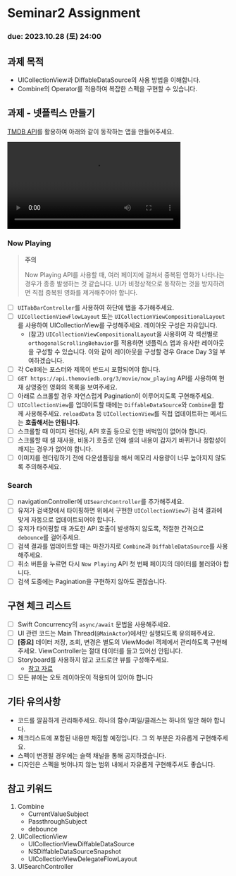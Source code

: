 Seminar2 Assignment
================================

### **due: 2023.10.28 (토) 24:00**

## 과제 목적
- UICollectionView과 DiffableDataSource의 사용 방법을 이해합니다.
- Combine의 Operator를 적용하여 복잡한 스펙을 구현할 수 있습니다.

## 과제 - 넷플릭스 만들기

[TMDB API](https://developer.themoviedb.org/reference/intro/getting-started)를 활용하여 아래와 같이 동작하는 앱을 만들어주세요.

<video width="393" alt="Netflix" src="https://github.com/wafflestudio/seminar-2023/assets/33917774/fdb708ab-1b96-46b8-9c31-20822070aeec"></video>

### Now Playing

> **주의**
>
> Now Playing API를 사용할 때, 여러 페이지에 걸쳐서 중복된 영화가 나타나는 경우가 종종 발생하는 것 같습니다. UI가 비정상적으로 동작하는 것을 방지하려면 직접 중복된 영화를 제거해주어야 합니다.

- [ ] `UITabBarController`를 사용하여 하단에 탭을 추가해주세요.
- [ ] `UICollectionViewFlowLayout` 또는 `UICollectionViewCompositionalLayout`를 사용하여 UICollectionView를 구성해주세요. 레이아웃 구성은 자유입니다.
  - (참고) `UICollectionViewCompositionalLayout`을 사용하여 각 섹션별로 `orthogonalScrollingBehavior`를 적용하면 넷플릭스 앱과 유사한 레이아웃을 구성할 수 있습니다. 이와 같이 레이아웃을 구성할 경우 Grace Day 3일 부여하겠습니다.
- [ ] 각 Cell에는 포스터와 제목이 반드시 포함되어야 합니다.
- [ ] `GET https://api.themoviedb.org/3/movie/now_playing` API를 사용하여 현재 상영중인 영화의 목록을 보여주세요.
- [ ] 아래로 스크롤할 경우 자연스럽게 Pagination이 이루어지도록 구현해주세요.
- [ ] `UICollectionView`를 업데이트할 때에는 `DiffableDataSource`와 `Combine`을 함께 사용해주세요. `reloadData` 등 `UICollectionView`를 직접 업데이트하는 메서드는 **호출해서는 안됩니다**.
- [ ] 스크롤할 때 이미지 렌더링, API 호출 등으로 인한 버벅임이 없어야 합니다.
- [ ] 스크롤할 때 셀 재사용, 비동기 호출로 인해 셀의 내용이 갑자기 바뀌거나 정합성이 깨지는 경우가 없어야 합니다.
- [ ] 이미지를 렌더링하기 전에 다운샘플링을 해서 메모리 사용량이 너무 높아지지 않도록 주의해주세요.

### Search
- [ ] navigationController에 `UISearchController`를 추가해주세요.
- [ ] 유저가 검색창에서 타이핑하면 위에서 구현한 `UICollectionView`가 검색 결과에 맞게 자동으로 업데이트되어야 합니다.
- [ ] 유저가 타이핑할 때 과도한 API 호출이 발생하지 않도록, 적절한 간격으로 `debounce`를 걸어주세요.
- [ ] 검색 결과를 업데이트할 때는 마찬가지로 `Combine`과 `DiffableDataSource`를 사용해주세요.
- [ ] 취소 버튼을 누르면 다시 `Now Playing` API 첫 번째 페이지의 데이터를 불러와야 합니다.
- [ ] 검색 도중에는 Pagination을 구현하지 않아도 괜찮습니다.
 
## 구현 체크 리스트
- [ ] Swift Concurrency의 `async/await` 문법을 사용해주세요.
- [ ] UI 관련 코드는 Main Thread(`@MainActor`)에서만 실행되도록 유의해주세요.
- [ ] **[중요]** 데이터 저장, 조회, 변경은 별도의 ViewModel 객체에서 관리하도록 구현해주세요. ViewController는 절대 데이터를 들고 있어선 안됩니다.
- [ ] Storyboard를 사용하지 않고 코드로만 뷰를 구성해주세요.
  - [참고 자료](https://medium.com/@yatimistark/removing-storyboard-from-app-xcode-14-swift-5-2c707deb858)
- [ ] 모든 뷰에는 오토 레이아웃이 적용되어 있어야 합니다

## 기타 유의사항
- 코드를 깔끔하게 관리해주세요. 하나의 함수/파일/클래스는 하나의 일만 해야 합니다.
- 체크리스트에 포함된 내용만 채점할 예정입니다. 그 외 부분은 자유롭게 구현해주세요.
- 스펙이 변경될 경우에는 슬랙 채널을 통해 공지하겠습니다.
- 디자인은 스펙을 벗어나지 않는 범위 내에서 자유롭게 구현해주셔도 좋습니다.

## 참고 키워드
1. Combine
   - CurrentValueSubject
   - PassthroughSubject
   - debounce
2. UICollectionView
   - UICollectionViewDiffableDataSource
   - NSDiffableDataSourceSnapshot
   - UICollectionViewDelegateFlowLayout
3. UISearchController

